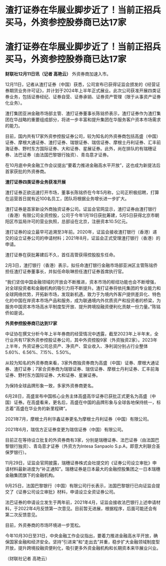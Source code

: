 # 渣打证券在华展业脚步近了！当前正招兵买马，外资参控股券商已达17家

# 渣打证券在华展业脚步近了！当前正招兵买马，外资参控股券商已达17家

**财联社12月11日讯（记者 高艳云）** 外资券商加速入市。

12月11日，记者从渣打证券（中国）获悉，公司宣布已获得证监会颁发的《经营证券期货业务许可证》，并计划于2024年上半年正式展业。此次公司获准开展四类证券业务，包括证券经纪、证券自营、证券承销、证券资产管理（限于从事资产证券化业务）。

渣打集团亚洲金融市场部主管、渣打证券董事长陈铭侨表示，渣打证券作为渣打集团在华战略的重要组成部分，将进一步丰富和提升集团在华服务客户资本市场需求的能力。

目前，国内共有17家外资参控股证券公司，较为知名的外资券商包括高盛（中国）证券、摩根大通证券、渣打证券、瑞银证券、瑞信证券、摩根士丹利证券、汇丰前海证券、野村东方国际证券、大和证券、星展证券。此外，尚在排队的有瑞穗证券、法巴证券（由法国巴黎银行独资）、青岛意才证券。

在10月底中央金融工作会议提出“要着力推进金融高水平开放”，这也成为新提法后首家获批的外资券商。

**渣打证券四类证券业务获准开展**

渣打证券正欲迅速打开市场，董事长陈铭侨在今年5月称，公司正积极招聘，打算在运营首日就有近100名员工，团队将根据业务增长进一步扩大。

渣打证券是首家新设外商独资证券公司。证监会官网显示，渣打证券由渣打银行（香港）有限公司全资控股，公司于今年1月19日获批筹建，5月5日获得北京市朝阳区市监局许可的营业执照，总部设在北京，注册资本10.5亿元。

渣打证券的设立最早可追溯至3年前。2020年，证监会接收渣打银行（香港）递交的设立证券公司的申请材料；2021年8月，证监会正式受理渣打银行（香港）的申请。

渣打证券在获批筹建后不久，首任高管获得控股股东任命。

2月3日，渣打银行（香港）表示，拟任命渣打银行金融市场部亚洲区主管陈铭侨担任渣打证券董事长，并拟任命耿琳担任渣打证券首席执行官。

“我们坚信中国金融领域的开放会不断推进，资本市场的枢纽功能也会不断增强，对全球投资者和金融机构的吸引力将不断提升。渣打证券将依托集团的专业能力和全球网络优势，开拓新市场，发现新机遇，致力于为境内外客户提供差异化、特色化的中国在岸资本市场产品和服务，成为联通境内外优质资产和投资者的桥梁，为服务中国资本市场高水平制度型开放、提升跨境投融资便利化贡献一份力量。”陈铭侨如是说。

**外资参控股券商已达到17家**

中证协在撰文分析今年上半年券商的经营情况中透露，截至2023年上半年末，全行业共有17家外资参控股证券公司，其中外资控股9家（外资独资2家）。2023年上半年，外资证券公司总资产、净资产、营业收入、净利润分别占行业整体5.60%、6.56%、7.15%、5.50%。

从较为知名的外资券商来看，3家外商独资券商为高盛（中国）证券、摩根大通证券、渣打证券；7家合资券商为瑞银证券、瑞信证券、摩根士丹利证券、汇丰前海证券、野村东方国际证券、大和证券、星展证券。

为保持全球品牌形象一致，多家外资券商更名。

6月28日，高盛宣布中国核心业务主体高盛高华证券已获批正式更名为高盛（中国）证券。在高盛看来，更名后，高盛在中国的品牌形象与全球各地保持统一，标志着“高盛在华业务的新里程碑”。

2021年7月，摩根士丹利华鑫证券更名为摩根士丹利证券（中国）有限公司。

2021年6月，瑞信方正证券变更为瑞信证券（中国）有限公司。

目前正在等待设立批复的外资券商有3家，分别是瑞穗证券、法巴证券（由法国巴黎银行独资）、青岛意才证券（外资方为Intesa Sanpaolo
S.p.A，即意大利联合圣保罗银行）。

11月29日，证监会官网披露，瑞穗证券株式会社提交的《证券公司设立审批》申请材料最新进度为“补正通知”。瑞穗证券是日本最大的金融控股集团之一日本瑞穗金融集团旗下的金融机构。

9月25日，法国巴黎银行（中国）有限公司行长表示，法国巴黎银行已向证监会提交了《证券公司设立审批》材料，申请设立全资证券公司。

法巴证券的申请设立发生于两年前，2021年4月，证监会接收法巴银行上述申请材料，于2022年4月反馈第一次意见。目前暂无进展，根据程序，后面可能还会有第二次反馈意见。

目前，外资券商的市场环境进一步宽松。

今年10月30日至31日，中央金融工作会议指出，要着力推进金融高水平开放，确保国家金融和经济安全。坚持“引进来”和“走出去”并重，稳步扩大金融领域制度型开放，提升跨境投融资便利化，吸引更多外资金融机构和长期资本来华展业兴业。

（财联社记者 高艳云）

